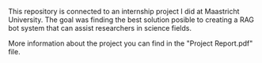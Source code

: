 This repository is connected to an internship project I did at Maastricht University. The goal was finding the best solution posible to creating a RAG bot system that can assist researchers in science fields.

More information about the project you can find in the "Project Report.pdf" file.
